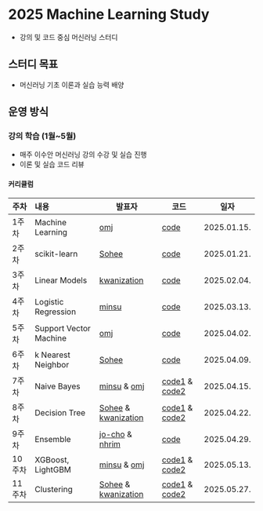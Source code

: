 # 
# **2025 Machine Learning Study**
- 강의 및 코드 중심 머신러닝 스터디

## **스터디 목표**
- 머신러닝 기초 이론과 실습 능력 배양

## **운영 방식**
### **강의 학습 (1월~5월)**
- 매주 이수안 머신러닝 강의 수강 및 실습 진행
- 이론 및 실습 코드 리뷰

#### **커리큘럼**
|주차|내용|발표자|코드|일자|
|---|:-----|---|---|---|
|1주차|Machine Learning|[omj](https://github.com/omj3424)|[code](https://github.com/omj3424/Machine_Learning_Study/blob/main/1_%EB%A8%B8%EC%8B%A0%EB%9F%AC%EB%8B%9D_(Machine_Learning)_.ipynb)|2025.01.15.|
|2주차|scikit-learn|[Sohee](https://github.com/SoheeKim12)|[code](https://github.com/SoheeKim12/Machine_Learning_Study/blob/main/2_%EC%82%AC%EC%9D%B4%ED%82%B7%EB%9F%B0(scikit_learn)_%EC%8B%9C%EC%9E%91_sh.ipynb)|2025.01.21.|
|3주차|Linear Models|[kwanization](https://github.com/kwanization)|[code](https://github.com/kwanization/Machine_Learning_Study/blob/main/_3_%EC%84%A0%ED%98%95_%EB%AA%A8%EB%8D%B8(Linear_Models)_ipynb%EC%9D%98_%EC%82%AC%EB%B3%B8.ipynb)|2025.02.04.|
|4주차|Logistic Regression|[minsu](https://github.com/seo-minsu)|[code](https://github.com/seo-minsu/machine_learning_study-minsu-/blob/main/4_로지스틱_회귀(Logistic_Regression)minsu.ipynb)|2025.03.13.|
|5주차|Support Vector Machine|[omj](https://github.com/omj3424)|[code](https://github.com/omj3424/Machine_Learning_Study/blob/main/5_%EC%84%9C%ED%8F%AC%ED%8A%B8_%EB%B2%A1%ED%84%B0_%EB%A8%B8%EC%8B%A0(Support_Vector_Machines).ipynb)|2025.04.02.|
|6주차|k Nearest Neighbor|[Sohee](https://github.com/SoheeKim12)|[code](https://github.com/SoheeKim12/Machine_Learning_Study/blob/main/6_%EC%B5%9C%EA%B7%BC%EC%A0%91_%EC%9D%B4%EC%9B%83_250402.ipynb)|2025.04.09.|
|7주차|Naive Bayes|[minsu](https://github.com/seo-minsu) & [omj](https://github.com/omj3424)|[code1](https://github.com/seo-minsu/machine_learning_study-minsu-/blob/main/Naive_bayes(minsu)3.ipynb) & [code2](https://github.com/omj3424/Machine_Learning_Study/blob/main/7_%EB%82%98%EC%9D%B4%EB%B8%8C_%EB%B2%A0%EC%9D%B4%EC%A6%88_%EB%B6%84%EB%A5%98%EA%B8%B0(Naive_Bayes_Classification).ipynb)|2025.04.15.|
|8주차|Decision Tree|[Sohee](https://github.com/SoheeKim12) & [kwanization](https://github.com/kwanization)|[code1](https://github.com/SoheeKim12/Machine_Learning_Study/blob/main/Decision_Tree_250422.ipynb) & [code2](https://github.com/kwanization/Machine_Learning_Study/blob/main/%EA%B2%B0%EC%A0%95%20%ED%8A%B8%EB%A6%AC(Decision%20Tree).ipynb)|2025.04.22.|
|9주차|Ensemble|[jo-cho](https://github.com/jo-cho) & [nhrim](https://github.com/nhrim83)|[code](https://github.com/jo-cho/Machine_Learning_Study/blob/main/ensemble.ipynb)|2025.04.29.|
|10주차|XGBoost, LightGBM|[minsu](https://github.com/seo-minsu) & [omj](https://github.com/omj3424)|[code1](https://github.com/seo-minsu/machine_learning_study-minsu-/blob/main/XGBoost__minsu.ipynb) & [code2](https://github.com/omj3424/Machine_Learning_Study/blob/main/XGBoost%2C_LightGBM.ipynb)|2025.05.13.|
|11주차|Clustering|[Sohee](https://github.com/SoheeKim12) & [kwanization](https://github.com/kwanization)|[code1](https://github.com/SoheeKim12/Machine_Learning_Study/blob/main/Clustering_250527.ipynb) & [code2](https://github.com/kwanization/Machine_Learning_Study/blob/main/Clustering.ipynb) |2025.05.27.|

